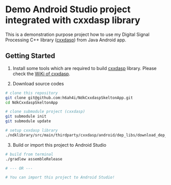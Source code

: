 Demo Android Studio project integrated with cxxdasp library
===

This is a demonstration purpose project how to use my Digital Signal Processing C++ library ([cxxdasp](https://github.com/h6ah4i/cxxdasp)) from Java Android app.

## Getting Started

1. Install some tools which are required to build [cxxdasp](https://github.com/h6ah4i/cxxdasp) library.
Please check the [WiKi of cxxdasp](https://github.com/h6ah4i/cxxdasp/wiki/getting_started#required-softwares-1).

2. Download source codes

  ```bash
  # clone this repository
  git clone git@github.com:h6ah4i/NdkCxxdaspSkeltonApp.git
  cd NdkCxxdaspSkeltonApp

  # clone submodule project (cxxdasp)
  git submodule init
  git submodule update

  # setup cxxdasp library
  ./ndklibrary/src/main/thirdparty/cxxdasp/android/dep_libs/download_dep_libs.sh
  ```

3. Build or import this project to Android Studio

  ```bash
  # build from terminal
  ./gradlew assembleRelease

  # --- OR ---

  # You can import this project to Android Studio!
  ```
